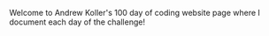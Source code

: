 Welcome to Andrew Koller's 100 day of coding website page where I document each day of the challenge!